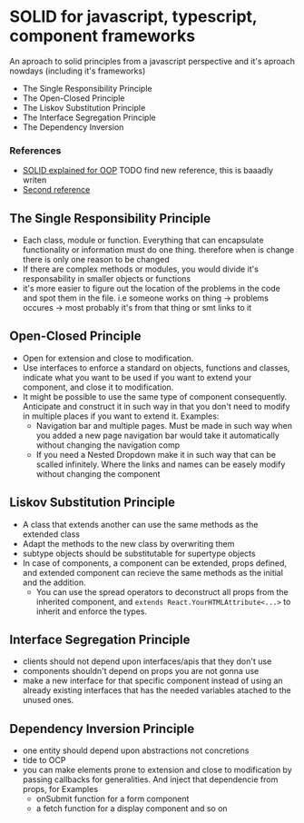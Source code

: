 # SOLID for javascript, typescript, component frameworks

An aproach to solid principles from a javascript perspective and it's aproach nowdays (including it's frameworks)

- The Single Responsibility Principle
- The Open-Closed Principle
- The Liskov Substitution Principle
- The Interface Segregation Principle
- The Dependency Inversion

### References

- [SOLID explained for OOP](https://www.freecodecamp.org/news/solid-principles-explained-in-plain-english/) TODO find new reference, this is baaadly writen
- [Second reference](https://www.youtube.com/watch?v=MSq_DCRxOxw\&t=57s)

## The Single Responsibility Principle

- Each class, module or function. Everything that can encapsulate functionality or information must do one thing. therefore when is change there is only one reason to be changed
- If there are complex methods or modules, you would divide it's responsability in smaller objects or functions
- it's more easier to figure out the location of the problems in the code and spot them in the file. i.e someone works on thing -> problems occures -> most probably it's from that thing or smt links to it

## Open-Closed Principle

- Open for extension and close to modification.
- Use interfaces to enforce a standard on objects, functions and classes, indicate what you want to be used if you want to extend your component, and close it to modification.
- It might be possible to use the same type of component consequently. Anticipate and construct it in such way in that you don't need to modify in multiple places if you want to extend it. Examples:
  - Navigation bar and multiple pages. Must be made in such way when you added a new page navigation bar would take it automatically without changing the navigation comp
  - If you need a Nested Dropdown make it in such way that can be scalled infinitely. Where the links and names can be easely modify without changing the component

## Liskov Substitution Principle

- A class that extends another can use the same methods as the extended class
- Adapt the methods to the new class by overwriting them
- subtype objects should be substitutable for supertype objects
- In case of components, a component can be extended, props defined, and extended component can recieve the same methods as the initial and the addition.
  - You can use the spread operators to deconstruct all props from the inherited component, and `extends React.YourHTMLAttribute<...>` to inherit and enforce the types.

## Interface Segregation Principle

- clients should not depend upon interfaces/apis that they don't use
- components shouldn't depend on props you are not gonna use
- make a new interface for that specific component instead of using an already existing interfaces that has the needed variables atached to the unused ones.

## Dependency Inversion Principle

- one entity should depend upon abstractions not concretions
- tide to OCP
- you can make elements prone to extension and close to modification by passing callbacks for generalities. And inject that dependencie from props, for Examples
  - onSubmit function for a form component
  - a fetch function for a display component and so on

